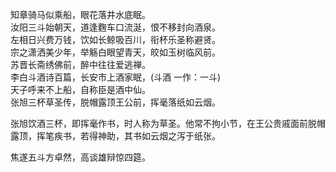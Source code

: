 知章骑马似乘船，眼花落井水底眠。  
汝阳三斗始朝天，道逢麴车口流涎，恨不移封向酒泉。  
左相日兴费万钱，饮如长鲸吸百川，衔杯乐圣称避贤。  
宗之潇洒美少年，举觞白眼望青天，皎如玉树临风前。  
苏晋长斋绣佛前，醉中往往爱逃禅。  
李白斗酒诗百篇，长安市上酒家眠，(斗酒 一作：一斗)  
天子呼来不上船，自称臣是酒中仙。  
张旭三杯草圣传，脱帽露顶王公前，挥毫落纸如云烟。  

张旭饮酒三杯，即挥毫作书，时人称为草圣。他常不拘小节，在王公贵戚面前脱帽露顶，挥笔疾书，若得神助，其书如云烟之泻于纸张。

焦遂五斗方卓然，高谈雄辩惊四筵。